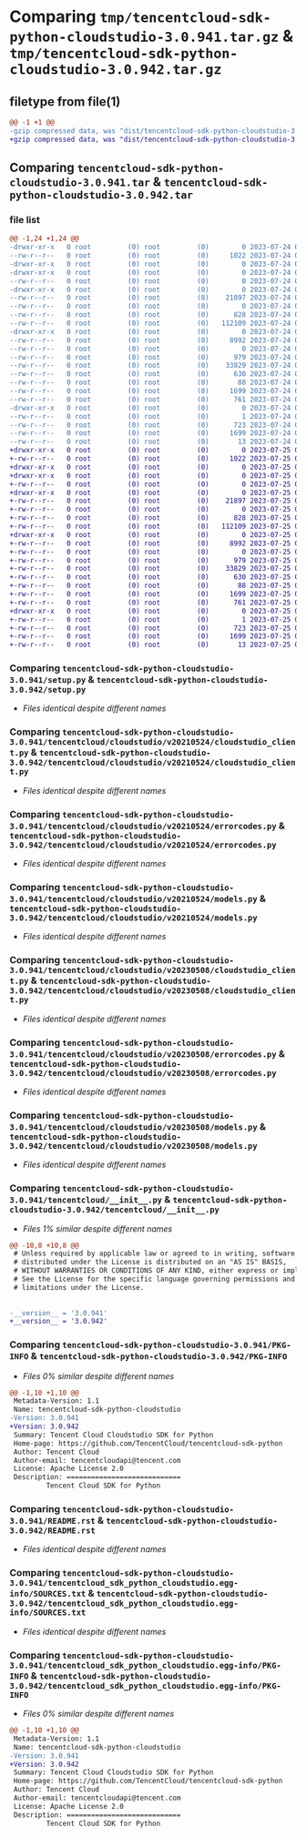 # Comparing `tmp/tencentcloud-sdk-python-cloudstudio-3.0.941.tar.gz` & `tmp/tencentcloud-sdk-python-cloudstudio-3.0.942.tar.gz`

## filetype from file(1)

```diff
@@ -1 +1 @@
-gzip compressed data, was "dist/tencentcloud-sdk-python-cloudstudio-3.0.941.tar", last modified: Mon Jul 24 00:33:56 2023, max compression
+gzip compressed data, was "dist/tencentcloud-sdk-python-cloudstudio-3.0.942.tar", last modified: Tue Jul 25 04:14:42 2023, max compression
```

## Comparing `tencentcloud-sdk-python-cloudstudio-3.0.941.tar` & `tencentcloud-sdk-python-cloudstudio-3.0.942.tar`

### file list

```diff
@@ -1,24 +1,24 @@
-drwxr-xr-x   0 root         (0) root         (0)        0 2023-07-24 00:33:56.000000 tencentcloud-sdk-python-cloudstudio-3.0.941/
--rw-r--r--   0 root         (0) root         (0)     1022 2023-07-24 00:33:56.000000 tencentcloud-sdk-python-cloudstudio-3.0.941/setup.py
-drwxr-xr-x   0 root         (0) root         (0)        0 2023-07-24 00:33:56.000000 tencentcloud-sdk-python-cloudstudio-3.0.941/tencentcloud/
-drwxr-xr-x   0 root         (0) root         (0)        0 2023-07-24 00:33:56.000000 tencentcloud-sdk-python-cloudstudio-3.0.941/tencentcloud/cloudstudio/
--rw-r--r--   0 root         (0) root         (0)        0 2023-07-24 00:33:56.000000 tencentcloud-sdk-python-cloudstudio-3.0.941/tencentcloud/cloudstudio/__init__.py
-drwxr-xr-x   0 root         (0) root         (0)        0 2023-07-24 00:33:56.000000 tencentcloud-sdk-python-cloudstudio-3.0.941/tencentcloud/cloudstudio/v20210524/
--rw-r--r--   0 root         (0) root         (0)    21897 2023-07-24 00:33:56.000000 tencentcloud-sdk-python-cloudstudio-3.0.941/tencentcloud/cloudstudio/v20210524/cloudstudio_client.py
--rw-r--r--   0 root         (0) root         (0)        0 2023-07-24 00:33:56.000000 tencentcloud-sdk-python-cloudstudio-3.0.941/tencentcloud/cloudstudio/v20210524/__init__.py
--rw-r--r--   0 root         (0) root         (0)      828 2023-07-24 00:33:56.000000 tencentcloud-sdk-python-cloudstudio-3.0.941/tencentcloud/cloudstudio/v20210524/errorcodes.py
--rw-r--r--   0 root         (0) root         (0)   112109 2023-07-24 00:33:56.000000 tencentcloud-sdk-python-cloudstudio-3.0.941/tencentcloud/cloudstudio/v20210524/models.py
-drwxr-xr-x   0 root         (0) root         (0)        0 2023-07-24 00:33:56.000000 tencentcloud-sdk-python-cloudstudio-3.0.941/tencentcloud/cloudstudio/v20230508/
--rw-r--r--   0 root         (0) root         (0)     8992 2023-07-24 00:33:56.000000 tencentcloud-sdk-python-cloudstudio-3.0.941/tencentcloud/cloudstudio/v20230508/cloudstudio_client.py
--rw-r--r--   0 root         (0) root         (0)        0 2023-07-24 00:33:56.000000 tencentcloud-sdk-python-cloudstudio-3.0.941/tencentcloud/cloudstudio/v20230508/__init__.py
--rw-r--r--   0 root         (0) root         (0)      979 2023-07-24 00:33:56.000000 tencentcloud-sdk-python-cloudstudio-3.0.941/tencentcloud/cloudstudio/v20230508/errorcodes.py
--rw-r--r--   0 root         (0) root         (0)    33829 2023-07-24 00:33:56.000000 tencentcloud-sdk-python-cloudstudio-3.0.941/tencentcloud/cloudstudio/v20230508/models.py
--rw-r--r--   0 root         (0) root         (0)      630 2023-07-24 00:33:56.000000 tencentcloud-sdk-python-cloudstudio-3.0.941/tencentcloud/__init__.py
--rw-r--r--   0 root         (0) root         (0)       88 2023-07-24 00:33:56.000000 tencentcloud-sdk-python-cloudstudio-3.0.941/setup.cfg
--rw-r--r--   0 root         (0) root         (0)     1699 2023-07-24 00:33:56.000000 tencentcloud-sdk-python-cloudstudio-3.0.941/PKG-INFO
--rw-r--r--   0 root         (0) root         (0)      761 2023-07-24 00:33:56.000000 tencentcloud-sdk-python-cloudstudio-3.0.941/README.rst
-drwxr-xr-x   0 root         (0) root         (0)        0 2023-07-24 00:33:56.000000 tencentcloud-sdk-python-cloudstudio-3.0.941/tencentcloud_sdk_python_cloudstudio.egg-info/
--rw-r--r--   0 root         (0) root         (0)        1 2023-07-24 00:33:56.000000 tencentcloud-sdk-python-cloudstudio-3.0.941/tencentcloud_sdk_python_cloudstudio.egg-info/dependency_links.txt
--rw-r--r--   0 root         (0) root         (0)      723 2023-07-24 00:33:56.000000 tencentcloud-sdk-python-cloudstudio-3.0.941/tencentcloud_sdk_python_cloudstudio.egg-info/SOURCES.txt
--rw-r--r--   0 root         (0) root         (0)     1699 2023-07-24 00:33:56.000000 tencentcloud-sdk-python-cloudstudio-3.0.941/tencentcloud_sdk_python_cloudstudio.egg-info/PKG-INFO
--rw-r--r--   0 root         (0) root         (0)       13 2023-07-24 00:33:56.000000 tencentcloud-sdk-python-cloudstudio-3.0.941/tencentcloud_sdk_python_cloudstudio.egg-info/top_level.txt
+drwxr-xr-x   0 root         (0) root         (0)        0 2023-07-25 04:14:42.000000 tencentcloud-sdk-python-cloudstudio-3.0.942/
+-rw-r--r--   0 root         (0) root         (0)     1022 2023-07-25 04:14:42.000000 tencentcloud-sdk-python-cloudstudio-3.0.942/setup.py
+drwxr-xr-x   0 root         (0) root         (0)        0 2023-07-25 04:14:42.000000 tencentcloud-sdk-python-cloudstudio-3.0.942/tencentcloud/
+drwxr-xr-x   0 root         (0) root         (0)        0 2023-07-25 04:14:42.000000 tencentcloud-sdk-python-cloudstudio-3.0.942/tencentcloud/cloudstudio/
+-rw-r--r--   0 root         (0) root         (0)        0 2023-07-25 04:14:42.000000 tencentcloud-sdk-python-cloudstudio-3.0.942/tencentcloud/cloudstudio/__init__.py
+drwxr-xr-x   0 root         (0) root         (0)        0 2023-07-25 04:14:42.000000 tencentcloud-sdk-python-cloudstudio-3.0.942/tencentcloud/cloudstudio/v20210524/
+-rw-r--r--   0 root         (0) root         (0)    21897 2023-07-25 04:14:42.000000 tencentcloud-sdk-python-cloudstudio-3.0.942/tencentcloud/cloudstudio/v20210524/cloudstudio_client.py
+-rw-r--r--   0 root         (0) root         (0)        0 2023-07-25 04:14:42.000000 tencentcloud-sdk-python-cloudstudio-3.0.942/tencentcloud/cloudstudio/v20210524/__init__.py
+-rw-r--r--   0 root         (0) root         (0)      828 2023-07-25 04:14:42.000000 tencentcloud-sdk-python-cloudstudio-3.0.942/tencentcloud/cloudstudio/v20210524/errorcodes.py
+-rw-r--r--   0 root         (0) root         (0)   112109 2023-07-25 04:14:42.000000 tencentcloud-sdk-python-cloudstudio-3.0.942/tencentcloud/cloudstudio/v20210524/models.py
+drwxr-xr-x   0 root         (0) root         (0)        0 2023-07-25 04:14:42.000000 tencentcloud-sdk-python-cloudstudio-3.0.942/tencentcloud/cloudstudio/v20230508/
+-rw-r--r--   0 root         (0) root         (0)     8992 2023-07-25 04:14:42.000000 tencentcloud-sdk-python-cloudstudio-3.0.942/tencentcloud/cloudstudio/v20230508/cloudstudio_client.py
+-rw-r--r--   0 root         (0) root         (0)        0 2023-07-25 04:14:42.000000 tencentcloud-sdk-python-cloudstudio-3.0.942/tencentcloud/cloudstudio/v20230508/__init__.py
+-rw-r--r--   0 root         (0) root         (0)      979 2023-07-25 04:14:42.000000 tencentcloud-sdk-python-cloudstudio-3.0.942/tencentcloud/cloudstudio/v20230508/errorcodes.py
+-rw-r--r--   0 root         (0) root         (0)    33829 2023-07-25 04:14:42.000000 tencentcloud-sdk-python-cloudstudio-3.0.942/tencentcloud/cloudstudio/v20230508/models.py
+-rw-r--r--   0 root         (0) root         (0)      630 2023-07-25 04:14:42.000000 tencentcloud-sdk-python-cloudstudio-3.0.942/tencentcloud/__init__.py
+-rw-r--r--   0 root         (0) root         (0)       88 2023-07-25 04:14:42.000000 tencentcloud-sdk-python-cloudstudio-3.0.942/setup.cfg
+-rw-r--r--   0 root         (0) root         (0)     1699 2023-07-25 04:14:42.000000 tencentcloud-sdk-python-cloudstudio-3.0.942/PKG-INFO
+-rw-r--r--   0 root         (0) root         (0)      761 2023-07-25 04:14:42.000000 tencentcloud-sdk-python-cloudstudio-3.0.942/README.rst
+drwxr-xr-x   0 root         (0) root         (0)        0 2023-07-25 04:14:42.000000 tencentcloud-sdk-python-cloudstudio-3.0.942/tencentcloud_sdk_python_cloudstudio.egg-info/
+-rw-r--r--   0 root         (0) root         (0)        1 2023-07-25 04:14:42.000000 tencentcloud-sdk-python-cloudstudio-3.0.942/tencentcloud_sdk_python_cloudstudio.egg-info/dependency_links.txt
+-rw-r--r--   0 root         (0) root         (0)      723 2023-07-25 04:14:42.000000 tencentcloud-sdk-python-cloudstudio-3.0.942/tencentcloud_sdk_python_cloudstudio.egg-info/SOURCES.txt
+-rw-r--r--   0 root         (0) root         (0)     1699 2023-07-25 04:14:42.000000 tencentcloud-sdk-python-cloudstudio-3.0.942/tencentcloud_sdk_python_cloudstudio.egg-info/PKG-INFO
+-rw-r--r--   0 root         (0) root         (0)       13 2023-07-25 04:14:42.000000 tencentcloud-sdk-python-cloudstudio-3.0.942/tencentcloud_sdk_python_cloudstudio.egg-info/top_level.txt
```

### Comparing `tencentcloud-sdk-python-cloudstudio-3.0.941/setup.py` & `tencentcloud-sdk-python-cloudstudio-3.0.942/setup.py`

 * *Files identical despite different names*

### Comparing `tencentcloud-sdk-python-cloudstudio-3.0.941/tencentcloud/cloudstudio/v20210524/cloudstudio_client.py` & `tencentcloud-sdk-python-cloudstudio-3.0.942/tencentcloud/cloudstudio/v20210524/cloudstudio_client.py`

 * *Files identical despite different names*

### Comparing `tencentcloud-sdk-python-cloudstudio-3.0.941/tencentcloud/cloudstudio/v20210524/errorcodes.py` & `tencentcloud-sdk-python-cloudstudio-3.0.942/tencentcloud/cloudstudio/v20210524/errorcodes.py`

 * *Files identical despite different names*

### Comparing `tencentcloud-sdk-python-cloudstudio-3.0.941/tencentcloud/cloudstudio/v20210524/models.py` & `tencentcloud-sdk-python-cloudstudio-3.0.942/tencentcloud/cloudstudio/v20210524/models.py`

 * *Files identical despite different names*

### Comparing `tencentcloud-sdk-python-cloudstudio-3.0.941/tencentcloud/cloudstudio/v20230508/cloudstudio_client.py` & `tencentcloud-sdk-python-cloudstudio-3.0.942/tencentcloud/cloudstudio/v20230508/cloudstudio_client.py`

 * *Files identical despite different names*

### Comparing `tencentcloud-sdk-python-cloudstudio-3.0.941/tencentcloud/cloudstudio/v20230508/errorcodes.py` & `tencentcloud-sdk-python-cloudstudio-3.0.942/tencentcloud/cloudstudio/v20230508/errorcodes.py`

 * *Files identical despite different names*

### Comparing `tencentcloud-sdk-python-cloudstudio-3.0.941/tencentcloud/cloudstudio/v20230508/models.py` & `tencentcloud-sdk-python-cloudstudio-3.0.942/tencentcloud/cloudstudio/v20230508/models.py`

 * *Files identical despite different names*

### Comparing `tencentcloud-sdk-python-cloudstudio-3.0.941/tencentcloud/__init__.py` & `tencentcloud-sdk-python-cloudstudio-3.0.942/tencentcloud/__init__.py`

 * *Files 1% similar despite different names*

```diff
@@ -10,8 +10,8 @@
 # Unless required by applicable law or agreed to in writing, software
 # distributed under the License is distributed on an "AS IS" BASIS,
 # WITHOUT WARRANTIES OR CONDITIONS OF ANY KIND, either express or implied.
 # See the License for the specific language governing permissions and
 # limitations under the License.
 
 
-__version__ = '3.0.941'
+__version__ = '3.0.942'
```

### Comparing `tencentcloud-sdk-python-cloudstudio-3.0.941/PKG-INFO` & `tencentcloud-sdk-python-cloudstudio-3.0.942/PKG-INFO`

 * *Files 0% similar despite different names*

```diff
@@ -1,10 +1,10 @@
 Metadata-Version: 1.1
 Name: tencentcloud-sdk-python-cloudstudio
-Version: 3.0.941
+Version: 3.0.942
 Summary: Tencent Cloud Cloudstudio SDK for Python
 Home-page: https://github.com/TencentCloud/tencentcloud-sdk-python
 Author: Tencent Cloud
 Author-email: tencentcloudapi@tencent.com
 License: Apache License 2.0
 Description: ============================
         Tencent Cloud SDK for Python
```

### Comparing `tencentcloud-sdk-python-cloudstudio-3.0.941/README.rst` & `tencentcloud-sdk-python-cloudstudio-3.0.942/README.rst`

 * *Files identical despite different names*

### Comparing `tencentcloud-sdk-python-cloudstudio-3.0.941/tencentcloud_sdk_python_cloudstudio.egg-info/SOURCES.txt` & `tencentcloud-sdk-python-cloudstudio-3.0.942/tencentcloud_sdk_python_cloudstudio.egg-info/SOURCES.txt`

 * *Files identical despite different names*

### Comparing `tencentcloud-sdk-python-cloudstudio-3.0.941/tencentcloud_sdk_python_cloudstudio.egg-info/PKG-INFO` & `tencentcloud-sdk-python-cloudstudio-3.0.942/tencentcloud_sdk_python_cloudstudio.egg-info/PKG-INFO`

 * *Files 0% similar despite different names*

```diff
@@ -1,10 +1,10 @@
 Metadata-Version: 1.1
 Name: tencentcloud-sdk-python-cloudstudio
-Version: 3.0.941
+Version: 3.0.942
 Summary: Tencent Cloud Cloudstudio SDK for Python
 Home-page: https://github.com/TencentCloud/tencentcloud-sdk-python
 Author: Tencent Cloud
 Author-email: tencentcloudapi@tencent.com
 License: Apache License 2.0
 Description: ============================
         Tencent Cloud SDK for Python
```

